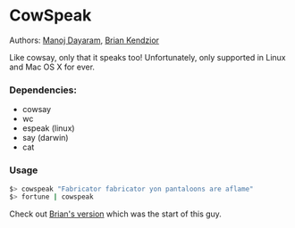 CowSpeak
========

Authors: [Manoj Dayaram](https://github.com/mdayaram), [Brian Kendzior](https://github.com/bkendzior)

Like cowsay, only that it speaks too!  Unfortunately, only supported in Linux and Mac OS X for ever.

### Dependencies:
 * cowsay
 * wc
 * espeak (linux)
 * say (darwin)
 * cat

### Usage

``` bash
$> cowspeak "Fabricator fabricator yon pantaloons are aflame" 
$> fortune | cowspeak
```

Check out [Brian's version](https://github.com/bkendzior/briangle-bashrc/blob/master/.bashrc#L86) which was the start of this guy.
